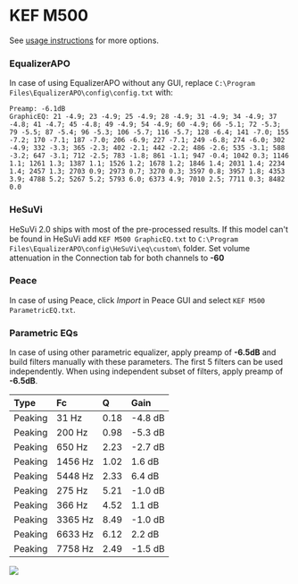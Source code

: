# KEF M500
See [usage instructions](https://github.com/jaakkopasanen/AutoEq#usage) for more options.

### EqualizerAPO
In case of using EqualizerAPO without any GUI, replace `C:\Program Files\EqualizerAPO\config\config.txt`
with:
```
Preamp: -6.1dB
GraphicEQ: 21 -4.9; 23 -4.9; 25 -4.9; 28 -4.9; 31 -4.9; 34 -4.9; 37 -4.8; 41 -4.7; 45 -4.8; 49 -4.9; 54 -4.9; 60 -4.9; 66 -5.1; 72 -5.3; 79 -5.5; 87 -5.4; 96 -5.3; 106 -5.7; 116 -5.7; 128 -6.4; 141 -7.0; 155 -7.2; 170 -7.1; 187 -7.0; 206 -6.9; 227 -7.1; 249 -6.8; 274 -6.0; 302 -4.9; 332 -3.3; 365 -2.3; 402 -2.1; 442 -2.2; 486 -2.6; 535 -3.1; 588 -3.2; 647 -3.1; 712 -2.5; 783 -1.8; 861 -1.1; 947 -0.4; 1042 0.3; 1146 1.1; 1261 1.3; 1387 1.1; 1526 1.2; 1678 1.2; 1846 1.4; 2031 1.4; 2234 1.4; 2457 1.3; 2703 0.9; 2973 0.7; 3270 0.3; 3597 0.8; 3957 1.8; 4353 3.9; 4788 5.2; 5267 5.2; 5793 6.0; 6373 4.9; 7010 2.5; 7711 0.3; 8482 0.0
```

### HeSuVi
HeSuVi 2.0 ships with most of the pre-processed results. If this model can't be found in HeSuVi add
`KEF M500 GraphicEQ.txt` to `C:\Program Files\EqualizerAPO\config\HeSuVi\eq\custom\` folder.
Set volume attenuation in the Connection tab for both channels to **-60**

### Peace
In case of using Peace, click *Import* in Peace GUI and select `KEF M500 ParametricEQ.txt`.

### Parametric EQs
In case of using other parametric equalizer, apply preamp of **-6.5dB** and build filters manually
with these parameters. The first 5 filters can be used independently.
When using independent subset of filters, apply preamp of **-6.5dB**.

| Type    | Fc      |    Q | Gain    |
|:--------|:--------|:-----|:--------|
| Peaking | 31 Hz   | 0.18 | -4.8 dB |
| Peaking | 200 Hz  | 0.98 | -5.3 dB |
| Peaking | 650 Hz  | 2.23 | -2.7 dB |
| Peaking | 1456 Hz | 1.02 | 1.6 dB  |
| Peaking | 5448 Hz | 2.33 | 6.4 dB  |
| Peaking | 275 Hz  | 5.21 | -1.0 dB |
| Peaking | 366 Hz  | 4.52 | 1.1 dB  |
| Peaking | 3365 Hz | 8.49 | -1.0 dB |
| Peaking | 6633 Hz | 6.12 | 2.2 dB  |
| Peaking | 7758 Hz | 2.49 | -1.5 dB |

![](https://raw.githubusercontent.com/jaakkopasanen/AutoEq/master/results/headphonecom/sbaf-serious/KEF%20M500/KEF%20M500.png)